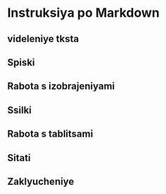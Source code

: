 # Instruksiya po Markdown

## videleniye tksta

## Spiski

## Rabota s izobrajeniyami

## Ssilki

## Rabota s tablitsami

## Sitati

## Zaklyucheniye